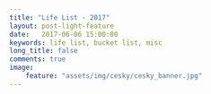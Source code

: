 ```yaml
---
title: "Life List - 2017"
layout: post-light-feature
date:   2017-06-06 15:00:00
keywords: life list, bucket list, misc
long_title: false
comments: true
image:
    feature: "assets/img/cesky/cesky_banner.jpg"
---
```

